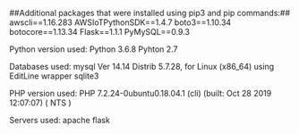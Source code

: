 ##Additional packages that were installed using pip3 and pip commands:##
awscli==1.16.283
AWSIoTPythonSDK==1.4.7
boto3==1.10.34
botocore==1.13.34
Flask==1.1.1
PyMySQL==0.9.3

Python version used: 
Python 3.6.8
Pyhton 2.7

Databases used:
mysql  Ver 14.14 Distrib 5.7.28, for Linux (x86_64) using  EditLine wrapper
sqlite3

PHP version used:
PHP 7.2.24-0ubuntu0.18.04.1 (cli) (built: Oct 28 2019 12:07:07) ( NTS )

Servers used:
apache
flask
